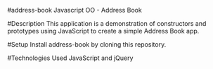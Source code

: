 #address-book
Javascript OO - Address Book

#Description
This application is a demonstration of constructors and prototypes using JavaScript to create a simple Address Book app.

#Setup
Install address-book by cloning this repository.

#Technologies Used
JavaScript and jQuery
